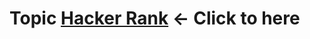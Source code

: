 # Topic [Hacker Rank](https://www.hackerrank.com/challenges/arrays-ds/problem?isFullScreen=true) <- Click to here

```cpp

```
